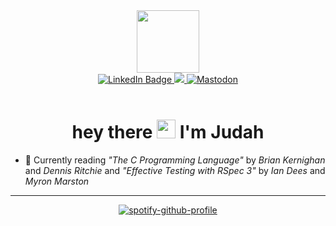 <div id="header" align="center">
  <img src="https://media.giphy.com/media/HwBlFQZFcAoUcPHZdX/giphy.gif" width="100"/>
</div>

<div id="badges" align="center">
  <a href="https://www.linkedin.com/in/judah-m-136b06149/">
    <img src="https://img.shields.io/badge/LinkedIn-blue?style=for-the-badge&logo=linkedin&logoColor=white" alt="LinkedIn Badge"/>
  </a>

  <a href="https://discord.com/users/556125846776053760">
      <img src="https://img.shields.io/badge/Discord-%237289DA.svg?style=for-the-badge&logo=discord&logoColor=white"/>
    </a>

  <a href="https://ruby.social/@Judahsan">
    <img src="https://img.shields.io/badge/-MASTODON-%232B90D9?style=for-the-badge&logo=mastodon&logoColor=white" alt="Mastodon"/>
  </a>
</div>

<br>

<h1 align = center>
  hey there
  <img src="https://media.giphy.com/media/hvRJCLFzcasrR4ia7z/giphy.gif" width="30px"/>
  I'm Judah
</h1>

<!-- --- -->
<!-- 
### 👨‍💻 About Me :
-->
<!--
- :telescope: I’m currently learning ![Rails](https://img.shields.io/badge/rails-%23CC0000.svg?style=for-the-badge&logo=ruby-on-rails&logoColor=white)   ![JavaScript](https://img.shields.io/badge/javascript-%23323330.svg?style=for-the-badge&logo=javascript&logoColor=%23F7DF1E)![React](https://img.shields.io/badge/react-%2320232a.svg?style=for-the-badge&logo=react&logoColor=%2361DAFB)    ![Python](https://img.shields.io/badge/python-3670A0?style=for-the-badge&logo=python&logoColor=ffdd54)
learning ![ASSEMBLY](https://img.shields.io/badge/_-ASM-6E4C13.svg?style=for-the-badge)
![Rails](https://img.shields.io/badge/rails-%23CC0000.svg?style=for-the-badge&logo=ruby-on-rails&logoColor=white) 
-->

<!-- - :telescope: I’m currently learning ![Rails](https://img.shields.io/badge/rails-%23CC0000.svg?style=for-the-badge&logo=ruby-on-rails&logoColor=white)   ![JavaScript](https://img.shields.io/badge/javascript-%23323330.svg?style=for-the-badge&logo=javascript&logoColor=%23F7DF1E) ![React](https://img.shields.io/badge/react-%2320232a.svg?style=for-the-badge&logo=react&logoColor=%2361DAFB) ![Rust](https://img.shields.io/badge/rust-%23000000.svg?style=for-the-badge&logo=rust&logoColor=white)   ![ASSEMBLY](https://img.shields.io/badge/_-ASM-6E4C13.svg?style=for-the-badge) ![React](https://img.shields.io/badge/React-20232A?style=for-the-badge&logo=react&logoColor=61DAFB) ![DART](https://img.shields.io/badge/_-DART-00B4AB.svg?style=for-the-badge) ![Flutter](https://img.shields.io/badge/Flutter-02569B?style=for-the-badge&logo=flutter&logoColor=white) ![Rust](https://img.shields.io/badge/Rust-000000?style=for-the-badge&logo=rust&logoColor=white) ![Node.js](https://img.shields.io/badge/Node.js-43853D?style=for-the-badge&logo=node.js&logoColor=white) 
 
 
- :telescope: Tinkering with  ![JavaScript](https://img.shields.io/badge/javascript-%23323330.svg?style=for-the-badge&logo=javascript&logoColor=%23F7DF1E) ![Go](https://img.shields.io/badge/Go-00ADD8?style=for-the-badge&logo=go&logoColor=white) ![Ruby](https://img.shields.io/badge/Ruby-CC342D?style=for-the-badge&logo=ruby&logoColor=white) 
-->

<!--
- :seedling: Exploring Game Dev ![Unity](https://img.shields.io/badge/Unity-100000?style=for-the-badge&logo=unity&logoColor=white)

- :zap: I’m looking to collaborate on 2D multiplayer rpg games 🎮 

-->

- 📖 Currently reading *"The C Programming Language"* by _Brian Kernighan_ and _Dennis Ritchie_ and *"Effective Testing with RSpec 3"*  by _Ian Dees_ and _Myron Marston_

<!-- --- -->

<!--

### 🛠 &nbsp;Languages and Tools :
<p>
*"The Practice of Programming"* by _Brian Kernighan_ and _Rob Pike_,
- :mailbox: How to reach me: [![Linkedin Badge](https://img.shields.io/badge/-kakbar-blue?style=flat&logo=Linkedin&logoColor=white)](https://www.linkedin.com/in/judah-m-136b06149/)
- 👀 I’m interested in bird watching and classical music 🎻 
  <img src="https://github.com/devicons/devicon/blob/master/icons/jupyter/jupyter-original-wordmark.svg" title="Jupyter" alt="Jupyter" width="40" height="40"/>&nbsp;
  <img src="https://github.com/devicons/devicon/blob/master/icons/kaggle/kaggle-original-wordmark.svg" title="Kaggle" alt="Kaggle" width="40" height="40"/>&nbsp;
  <img src="https://github.com/devicons/devicon/blob/master/icons/rails/rails-original-wordmark.svg" title="RAILS" alt="RAILS" width="40" height="40"/>&nbsp;
  <img src="https://github.com/devicons/devicon/blob/master/icons/unity/unity-original-wordmark.svg" title="Unity" alt="Unity" width="40" height="40"/>&nbsp;
  <img src="https://github.com/devicons/devicon/blob/master/icons/unrealengine/unrealengine-original-wordmark.svg" title="Unreal" alt="Unreal" width="40" height="40"/>&nbsp;
  <img src="https://github.com/devicons/devicon/blob/master/icons/docker/docker-original-wordmark.svg" title="Docker" alt="Docker" width="40" height="40"/>&nbsp;
  <img src="https://github.com/devicons/devicon/blob/master/icons/javascript/javascript-original.svg" title="JavaScript" alt="JavaScript" width="40" height="40"/>&nbsp;
  <img src="https://github.com/devicons/devicon/blob/master/icons/django/django-plain-wordmark.svg" title="Django" alt="Django" width="40" height="40"/>&nbsp;
  <img src="https://github.com/devicons/devicon/blob/master/icons/mysql/mysql-original-wordmark.svg" title="MySQL"  alt="MySQL" width="40" height="40"/>&nbsp;
  <img src="https://github.com/devicons/devicon/blob/master/icons/postgresql/postgresql-original-wordmark.svg" title="Postgre" alt="Postgre" width="40" height="40"/>&nbsp;
  <img src="https://github.com/devicons/devicon/blob/master/icons/nodejs/nodejs-original-wordmark.svg" title="NodeJS" alt="NodeJS" width="40" height="40"/>&nbsp;
  <img src="https://github.com/devicons/devicon/blob/master/icons/react/react-original-wordmark.svg" title="React" alt="React" width="40" height="40"/>&nbsp;
  <img src="https://github.com/devicons/devicon/blob/master/icons/amazonwebservices/amazonwebservices-plain-wordmark.svg" title="AWS" alt="AWS" width="40" height="40"/>&nbsp;
  </p>
---  


### 🔥 &nbsp; My Stats :

[![GitHub Streak](https://streak-stats.demolab.com?user=JudahSan&theme=dark&hide_border=true&date_format=%5BY.%5Dn.j)](https://git.io/streak-stats)

[![Top Langs](https://github-readme-stats.vercel.app/api/top-langs/?username=JudahSan&layout=compact&theme=vision-friendly-dark)](https://github.com/anuraghazra/github-readme-stats)

-->

---

<p align="center">
  <a href="https://spotify-github-profile.kittinanx.com/api/view?uid=kepojm15sjrokcvb03a3scxha&redirect=true">
    <img src="https://spotify-github-profile.kittinanx.com/api/view?uid=kepojm15sjrokcvb03a3scxha&cover_image=true&theme=default&show_offline=true&background_color=121212&interchange=true&bar_color_cover=true" alt="spotify-github-profile">
  </a>
</p>
